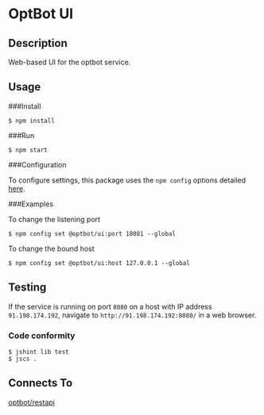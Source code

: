 OptBot UI
=========
Description
--
Web-based UI for the optbot service.

Usage
--

###Install

	$ npm install

###Run

	$ npm start

###Configuration

To configure settings, this package uses the `npm config` options detailed [here](https://docs.npmjs.com/files/package.json#config).

###Examples

To change the listening port

	$ npm config set @optbot/ui:port 18081 --global

To change the bound host

	$ npm config set @optbot/ui:host 127.0.0.1 --global

Testing
--

If the service is running on port `8080` on a host with IP address `91.198.174.192`, navigate to `http://91.198.174.192:8080/` in a web browser.

### Code conformity
    $ jshint lib test
    $ jscs .

Connects To
--
[optbot/restapi](https://github.com/optbot/restapi)